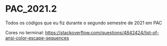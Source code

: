 # PAC_2021.2
Todos os códigos que eu fiz durante o segundo semestre de 2021 em PAC

Cores no terminal: https://stackoverflow.com/questions/4842424/list-of-ansi-color-escape-sequences
